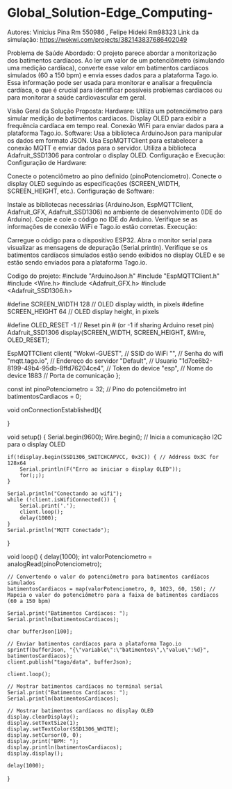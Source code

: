 # Global_Solution-Edge_Computing-
Autores: Vinicius Pina Rm 550986 , Felipe Hideki Rm98323
Link da simulação: https://wokwi.com/projects/382143837686402049

Problema de Saúde Abordado:
O projeto parece abordar a monitorização dos batimentos cardíacos. Ao ler um valor de um potenciômetro (simulando uma medição cardíaca), 
converte esse valor em batimentos cardíacos simulados (60 a 150 bpm) e envia esses dados para a plataforma Tago.io.
Essa informação pode ser usada para monitorar e analisar a frequência cardíaca, 
o que é crucial para identificar possíveis problemas cardíacos ou para monitorar a saúde cardiovascular em geral.

Visão Geral da Solução Proposta:
Hardware:
Utiliza um potenciômetro para simular medição de batimentos cardíacos.
Display OLED para exibir a frequência cardíaca em tempo real.
Conexão WiFi para enviar dados para a plataforma Tago.io.
Software:
Usa a biblioteca ArduinoJson para manipular os dados em formato JSON.
Usa EspMQTTClient para estabelecer a conexão MQTT e enviar dados para o servidor.
Utiliza a biblioteca Adafruit_SSD1306 para controlar o display OLED.
Configuração e Execução:
Configuração de Hardware:

Conecte o potenciômetro ao pino definido (pinoPotenciometro).
Conecte o display OLED seguindo as especificações (SCREEN_WIDTH, SCREEN_HEIGHT, etc.).
Configuração de Software:

Instale as bibliotecas necessárias (ArduinoJson, EspMQTTClient, Adafruit_GFX, Adafruit_SSD1306) no ambiente de desenvolvimento (IDE do Arduino).
Copie e cole o código no IDE do Arduino.
Verifique se as informações de conexão WiFi e Tago.io estão corretas.
Execução:

Carregue o código para o dispositivo ESP32.
Abra o monitor serial para visualizar as mensagens de depuração (Serial.println).
Verifique se os batimentos cardíacos simulados estão sendo exibidos no display OLED e se estão sendo enviados para a plataforma Tago.io.




Codigo do projeto:
#include "ArduinoJson.h"
#include "EspMQTTClient.h"
#include <Wire.h>
#include <Adafruit_GFX.h>
#include <Adafruit_SSD1306.h>

#define SCREEN_WIDTH 128 // OLED display width, in pixels
#define SCREEN_HEIGHT 64 // OLED display height, in pixels

#define OLED_RESET    -1 // Reset pin # (or -1 if sharing Arduino reset pin)
Adafruit_SSD1306 display(SCREEN_WIDTH, SCREEN_HEIGHT, &Wire, OLED_RESET);

EspMQTTClient client{
  "Wokwi-GUEST", // SSID do WiFi
  "",             // Senha do wifi
  "mqtt.tago.io", // Endereço do servidor
  "Default",      // Usuario
  "1d7ce6b2-8199-49b4-95db-8ffd76204ce4",   // Token do device
  "esp",          // Nome do device
  1883            // Porta de comunicação
};

const int pinoPotenciometro = 32; // Pino do potenciômetro
int batimentosCardiacos = 0;

void onConnectionEstablished(){

}

void setup() {
    Serial.begin(9600);
    Wire.begin(); // Inicia a comunicação I2C para o display OLED

    if(!display.begin(SSD1306_SWITCHCAPVCC, 0x3C)) { // Address 0x3C for 128x64
        Serial.println(F("Erro ao iniciar o display OLED"));
        for(;;);
    }

    Serial.println("Conectando ao wifi");
    while (!client.isWifiConnected()) {
        Serial.print('.');
        client.loop();
        delay(1000);
    }
    Serial.println("MQTT Conectado");
}

void loop() {
    delay(1000);
    int valorPotenciometro = analogRead(pinoPotenciometro);

    // Convertendo o valor do potenciômetro para batimentos cardíacos simulados
    batimentosCardiacos = map(valorPotenciometro, 0, 1023, 60, 150); // Mapeia o valor do potenciômetro para a faixa de batimentos cardíacos (60 a 150 bpm)

    Serial.print("Batimentos Cardíacos: ");
    Serial.println(batimentosCardiacos);

    char bufferJson[100];

    // Enviar batimentos cardíacos para a plataforma Tago.io
    sprintf(bufferJson, "{\"variable\":\"batimentos\",\"value\":%d}", batimentosCardiacos);
    client.publish("tago/data", bufferJson);

    client.loop();

    // Mostrar batimentos cardíacos no terminal serial
    Serial.print("Batimentos Cardíacos: ");
    Serial.println(batimentosCardiacos);

    // Mostrar batimentos cardíacos no display OLED
    display.clearDisplay();
    display.setTextSize(1);
    display.setTextColor(SSD1306_WHITE);
    display.setCursor(0, 0);
    display.print("BPM: ");
    display.println(batimentosCardiacos);
    display.display();

    delay(1000);
}

